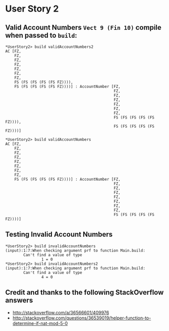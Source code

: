 # User Story 2

## Valid Account Numbers `Vect 9 (Fin 10)` compile when passed to `build`:

```
*UserStory2> build validAccountNumbers2
AC [FZ,
    FZ,
    FZ,
    FZ,
    FZ,
    FZ,
    FZ,
    FS (FS (FS (FS (FS FZ)))),
    FS (FS (FS (FS (FS FZ))))] : AccountNumber [FZ,
                                                FZ,
                                                FZ,
                                                FZ,
                                                FZ,
                                                FZ,
                                                FZ,
                                                FS (FS (FS (FS (FS FZ)))),
                                                FS (FS (FS (FS (FS FZ))))]

*UserStory2> build validAccountNumbers
AC [FZ,
    FZ,
    FZ,
    FZ,
    FZ,
    FZ,
    FZ,
    FZ,
    FS (FS (FS (FS (FS FZ))))] : AccountNumber [FZ,
                                                FZ,
                                                FZ,
                                                FZ,
                                                FZ,
                                                FZ,
                                                FZ,
                                                FZ,
                                                FS (FS (FS (FS (FS FZ))))]
```

## Testing Invalid Account Numbers

```
*UserStory2> build invalidAccountNumbers
(input):1:7:When checking argument prf to function Main.build:
        Can't find a value of type
                1 = 0
*UserStory2> build invalidAccountNumbers2
(input):1:7:When checking argument prf to function Main.build:
        Can't find a value of type
                4 = 0
```

## Credit and thanks to the following StackOverflow answers

* http://stackoverflow.com/a/36566601/409976
* http://stackoverflow.com/questions/36539019/helper-function-to-determine-if-nat-mod-5-0
